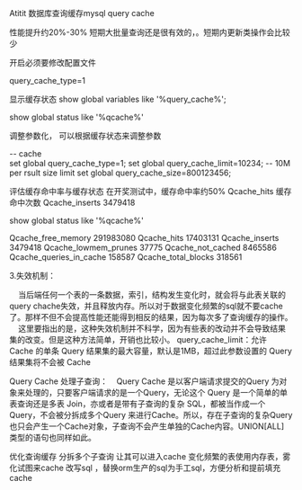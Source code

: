 Atitit 数据库查询缓存mysql query cache


性能提升约20%-30%
短期大批量查询还是很有效的，。短期内更新类操作会比较少

开启必须要修改配置文件

 query_cache_type=1


显示缓存状态
show global variables like '%query_cache%';

show global status like '%qcache%'


调整参数化，
可以根据缓存状态来调整参数

-- cache  
set global  query_cache_type=1;
set global query_cache_limit=10234;  -- 10M per rsult size limit
set global  query_cache_size=800123456;


评估缓存命中率与缓存状态
在开奖测试中，缓存命中率约50%
Qcache_hits	缓存命中次数
Qcache_inserts	3479418


show global status like '%qcache%'


Qcache_free_memory	291983080
Qcache_hits	17403131
Qcache_inserts	3479418
Qcache_lowmem_prunes	37775
Qcache_not_cached	8465586
Qcache_queries_in_cache	158587
Qcache_total_blocks	318561



3.失效机制：

    当后端任何一个表的一条数据，索引，结构发生变化时，就会将与此表关联的query chache失效，并且释放内存。所以对于数据变化频繁的sql就不要cache了。那样不但不会提高性能还能得到相反的结果，因为每次多了查询缓存的操作。
    这里要指出的是，这种失效机制并不科学，因为有些表的改动并不会导致结果集的改变。但是这种方法简单，开销也比较小。
query_cache_limit：允许 Cache 的单条 Query 结果集的最大容量，默认是1MB，超过此参数设置的 Query 结果集将不会被 Cache


Query Cache 处理子查询：
   Query Cache 是以客户端请求提交的Query 为对象来处理的，只要客户端请求的是一个Query，无论这个 Query 是一个简单的单表查询还是多表 Join，亦或者是带有子查询的复杂 SQL，都被当作成一个Query，不会被分拆成多个Query 来进行Cache。所以，存在子查询的复杂Query 也只会产生一个Cache对象，子查询不会产生单独的Cache内容。UNION[ALL] 类型的语句也同样如此。

优化查询缓存
分拆多个子查询  让其可以进入cache
变化频繁的表使用内存表，雾化试图来cache
改写sql ，替换orm生产的sql为手工sql，方便分析和提前填充cache
